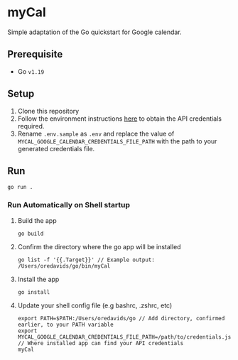 # myCal

Simple adaptation of the Go quickstart for Google calendar.

## Prerequisite

- Go `v1.19`

## Setup

1. Clone this repository
1. Follow the environment instructions [here](https://developers.google.com/calendar/api/quickstart/go#set_up_your_environment) to obtain the API credentials required.
1. Rename `.env.sample` as `.env` and replace the value of `MYCAL_GOOGLE_CALENDAR_CREDENTIALS_FILE_PATH` with the path to your generated credentials file.

## Run

```cli
go run .
```

### Run Automatically on Shell startup

1. Build the app

    ```cli
    go build
    ```

1. Confirm the directory where the go app will be installed

    ```cli
    go list -f '{{.Target}}' // Example output: /Users/oredavids/go/bin/myCal
    ```

1. Install the app

    ```cli
    go install
    ```

1. Update your shell config file (e.g bashrc, .zshrc, etc)

    ```cli
    export PATH=$PATH:/Users/oredavids/go // Add directory, confirmed earlier, to your PATH variable
    export MYCAL_GOOGLE_CALENDAR_CREDENTIALS_FILE_PATH=/path/to/credentials.json // Where installed app can find your API credentials
    myCal
    ```
